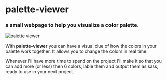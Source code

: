 # palette-viewer
### a small webpage to help you visualize a color palette.

![palette viewer](http://danixland.net/wp-content/uploads/2016/02/palette-650x366.jpg)

With **palette-viewer** you can have a visual clue of how the colors in your palette work together.
It allows you to change the colors in real time. 

Whenever I'll have more time to spend on the project I'll make it so that you can add more (or less) then 6 colors, lable them and output them as sass, ready to use in your next project.
